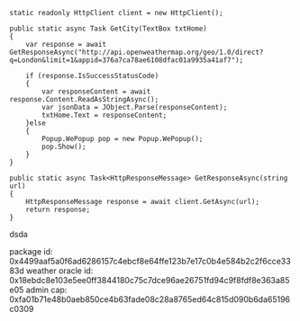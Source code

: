 ```cshap
static readonly HttpClient client = new HttpClient();

public static async Task GetCity(TextBox txtHome)
{
    var response = await GetResponseAsync("http://api.openweathermap.org/geo/1.0/direct?q=London&limit=1&appid=376a7ca78ae6108dfac01a9935a41af7");

    if (response.IsSuccessStatusCode)
    {
        var responseContent = await response.Content.ReadAsStringAsync();
        var jsonData = JObject.Parse(responseContent);
        txtHome.Text = responseContent;
    }else
    {
        Popup.WePopup pop = new Popup.WePopup();
        pop.Show();
    }
}

public static async Task<HttpResponseMessage> GetResponseAsync(string url)
{
    HttpResponseMessage response = await client.GetAsync(url);
    return response;
}
```
dsda

package id: 0x4499aaf5a0f6ad6286157c4ebcf8e64ffe123b7e17c0b4e584b2c2f6cce3383d
weather oracle id: 0x18ebdc8e103e5ee0ff3844180c75c7dce96ae26751fd94c9f8fdf8e363a85e05
admin cap: 0xfa01b71e48b0aeb850ce4b63fade08c28a8765ed64c815d090b6da65196c0309

